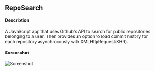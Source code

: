 ## RepoSearch

#### Description
A JavaScript app that uses Github's API to search for public repositories belonging to a user. Then provides an option to load commit history for each repository asynchronously with XMLHttpRequest(XHR).

#### Screenshot
![Screenshot](https://user-images.githubusercontent.com/125407887/221439683-160f0d91-1d9a-4f96-95ab-c57bea56813e.png)
